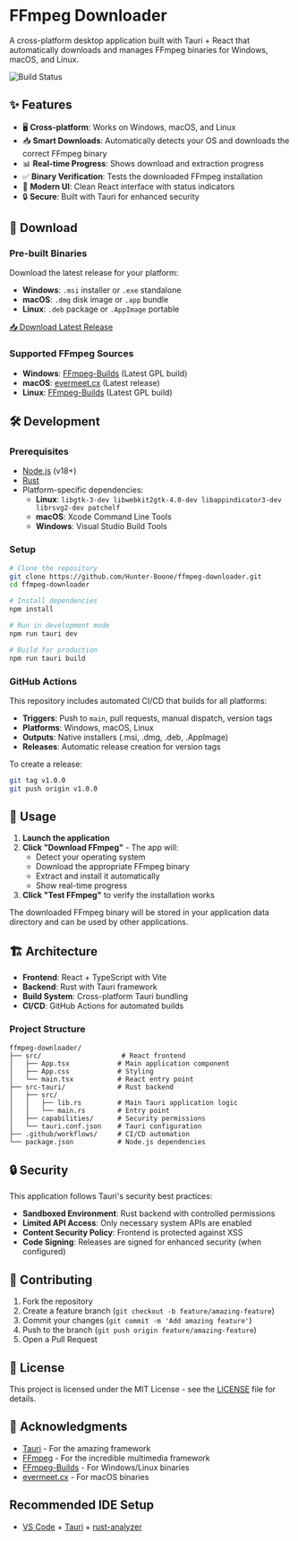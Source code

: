 # FFmpeg Downloader

A cross-platform desktop application built with Tauri + React that automatically downloads and manages FFmpeg binaries for Windows, macOS, and Linux.

![Build Status](https://github.com/Hunter-Boone/ffmpeg-downloader/workflows/Build%20FFmpeg%20Downloader/badge.svg)

## ✨ Features

- 🖥️ **Cross-platform**: Works on Windows, macOS, and Linux
- 📥 **Smart Downloads**: Automatically detects your OS and downloads the correct FFmpeg binary
- 📊 **Real-time Progress**: Shows download and extraction progress
- ✅ **Binary Verification**: Tests the downloaded FFmpeg installation
- 🎨 **Modern UI**: Clean React interface with status indicators
- 🔒 **Secure**: Built with Tauri for enhanced security

## 🚀 Download

### Pre-built Binaries

Download the latest release for your platform:

- **Windows**: `.msi` installer or `.exe` standalone
- **macOS**: `.dmg` disk image or `.app` bundle
- **Linux**: `.deb` package or `.AppImage` portable

[📥 Download Latest Release](https://github.com/Hunter-Boone/ffmpeg-downloader/releases/latest)

### Supported FFmpeg Sources

- **Windows**: [FFmpeg-Builds](https://github.com/BtbN/FFmpeg-Builds) (Latest GPL build)
- **macOS**: [evermeet.cx](https://evermeet.cx/ffmpeg/) (Latest release)
- **Linux**: [FFmpeg-Builds](https://github.com/BtbN/FFmpeg-Builds) (Latest GPL build)

## 🛠️ Development

### Prerequisites

- [Node.js](https://nodejs.org/) (v18+)
- [Rust](https://rustup.rs/)
- Platform-specific dependencies:
  - **Linux**: `libgtk-3-dev libwebkit2gtk-4.0-dev libappindicator3-dev librsvg2-dev patchelf`
  - **macOS**: Xcode Command Line Tools
  - **Windows**: Visual Studio Build Tools

### Setup

```bash
# Clone the repository
git clone https://github.com/Hunter-Boone/ffmpeg-downloader.git
cd ffmpeg-downloader

# Install dependencies
npm install

# Run in development mode
npm run tauri dev

# Build for production
npm run tauri build
```

### GitHub Actions

This repository includes automated CI/CD that builds for all platforms:

- **Triggers**: Push to `main`, pull requests, manual dispatch, version tags
- **Platforms**: Windows, macOS, Linux
- **Outputs**: Native installers (.msi, .dmg, .deb, .AppImage)
- **Releases**: Automatic release creation for version tags

To create a release:

```bash
git tag v1.0.0
git push origin v1.0.0
```

## 📱 Usage

1. **Launch the application**
2. **Click "Download FFmpeg"** - The app will:
   - Detect your operating system
   - Download the appropriate FFmpeg binary
   - Extract and install it automatically
   - Show real-time progress
3. **Click "Test FFmpeg"** to verify the installation works

The downloaded FFmpeg binary will be stored in your application data directory and can be used by other applications.

## 🏗️ Architecture

- **Frontend**: React + TypeScript with Vite
- **Backend**: Rust with Tauri framework
- **Build System**: Cross-platform Tauri bundling
- **CI/CD**: GitHub Actions for automated builds

### Project Structure

```
ffmpeg-downloader/
├── src/                    # React frontend
│   ├── App.tsx            # Main application component
│   ├── App.css            # Styling
│   └── main.tsx           # React entry point
├── src-tauri/             # Rust backend
│   ├── src/
│   │   ├── lib.rs         # Main Tauri application logic
│   │   └── main.rs        # Entry point
│   ├── capabilities/      # Security permissions
│   └── tauri.conf.json    # Tauri configuration
├── .github/workflows/     # CI/CD automation
└── package.json           # Node.js dependencies
```

## 🔒 Security

This application follows Tauri's security best practices:

- **Sandboxed Environment**: Rust backend with controlled permissions
- **Limited API Access**: Only necessary system APIs are enabled
- **Content Security Policy**: Frontend is protected against XSS
- **Code Signing**: Releases are signed for enhanced security (when configured)

## 🤝 Contributing

1. Fork the repository
2. Create a feature branch (`git checkout -b feature/amazing-feature`)
3. Commit your changes (`git commit -m 'Add amazing feature'`)
4. Push to the branch (`git push origin feature/amazing-feature`)
5. Open a Pull Request

## 📄 License

This project is licensed under the MIT License - see the [LICENSE](LICENSE) file for details.

## 🙏 Acknowledgments

- [Tauri](https://tauri.app/) - For the amazing framework
- [FFmpeg](https://ffmpeg.org/) - For the incredible multimedia framework
- [FFmpeg-Builds](https://github.com/BtbN/FFmpeg-Builds) - For Windows/Linux binaries
- [evermeet.cx](https://evermeet.cx/) - For macOS binaries

## Recommended IDE Setup

- [VS Code](https://code.visualstudio.com/) + [Tauri](https://marketplace.visualstudio.com/items?itemName=tauri-apps.tauri-vscode) + [rust-analyzer](https://marketplace.visualstudio.com/items?itemName=rust-lang.rust-analyzer)
